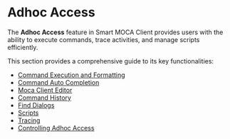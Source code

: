 # Adhoc Access

The **Adhoc Access** feature in Smart MOCA Client provides users with the ability to execute commands, trace activities, and manage scripts efficiently. 

This section provides a comprehensive guide to its key functionalities:

- [Command Execution and Formatting](./adhoc-access/command-execution.md)
- [Command Auto Completion](./adhoc-access/comman-autocompletion.md)
- [Moca Client Editor](./adhoc-access/moca-editor.md)
- [Command History](./adhoc-access/command-history.md)
- [Find Dialogs](./adhoc-access/find-dialogs.md)
- [Scripts](./adhoc-access/scripts.md)
- [Tracing](./database-trace.md)
- [Controlling Adhoc Access](./adhoc-access/controlling-adhocaccess.md)